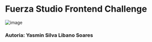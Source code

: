 # Fuerza Studio Frontend Challenge
![image](https://user-images.githubusercontent.com/48965772/147342343-d3587a17-8746-434a-894b-8cd01dcc195f.png)

### Autoria: Yasmin Silva Libano Soares
